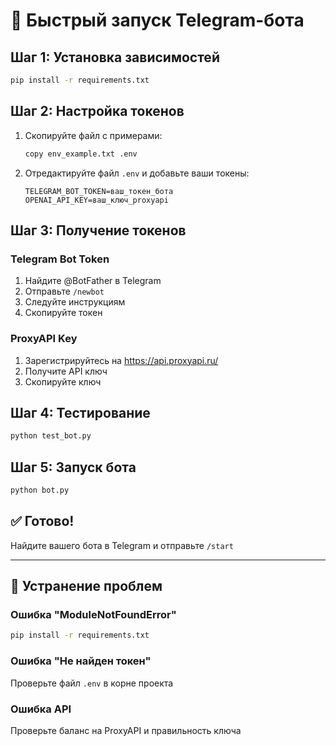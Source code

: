# 🚀 Быстрый запуск Telegram-бота

## Шаг 1: Установка зависимостей
```bash
pip install -r requirements.txt
```

## Шаг 2: Настройка токенов
1. Скопируйте файл с примерами:
   ```bash
   copy env_example.txt .env
   ```

2. Отредактируйте файл `.env` и добавьте ваши токены:
   ```env
   TELEGRAM_BOT_TOKEN=ваш_токен_бота
   OPENAI_API_KEY=ваш_ключ_proxyapi
   ```

## Шаг 3: Получение токенов

### Telegram Bot Token
1. Найдите @BotFather в Telegram
2. Отправьте `/newbot`
3. Следуйте инструкциям
4. Скопируйте токен

### ProxyAPI Key
1. Зарегистрируйтесь на https://api.proxyapi.ru/
2. Получите API ключ
3. Скопируйте ключ

## Шаг 4: Тестирование
```bash
python test_bot.py
```

## Шаг 5: Запуск бота
```bash
python bot.py
```

## ✅ Готово!
Найдите вашего бота в Telegram и отправьте `/start`

---

## 🔧 Устранение проблем

### Ошибка "ModuleNotFoundError"
```bash
pip install -r requirements.txt
```

### Ошибка "Не найден токен"
Проверьте файл `.env` в корне проекта

### Ошибка API
Проверьте баланс на ProxyAPI и правильность ключа








